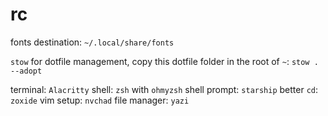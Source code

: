# rc

fonts destination: `~/.local/share/fonts`

`stow` for dotfile management, copy this dotfile folder in the root of `~`: `stow . --adopt`

terminal: `Alacritty`
shell: `zsh` with `ohmyzsh`
shell prompt: `starship`
better `cd`: `zoxide`
vim setup: `nvchad`
file manager: `yazi`
